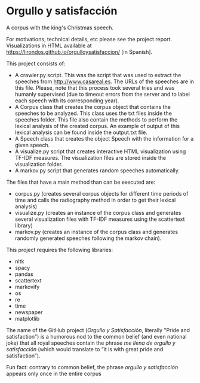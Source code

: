 # Orgullo y satisfacción
A corpus with the king's Christmas speech. 

For motivations, technical details, etc please see the project report. 
Visualizations in HTML available at https://lirondos.github.io/orgulloysatisfaccion/ [in Spanish].

This project consists of: 
* A crawler.py script. This was the script that was used to extract the speeches from http://www.casareal.es. The URLs of the speeches are in this file. Please, note that this process took several tries and was humanly supervised (due to timeout errors from the server and to label each speech with its corresponding year).
* A Corpus class that creates the corpus object that contains the speeches to be analyzed. This class uses the txt files inside the speeches folder. This file also contain the methods to perform the lexical analysis of the created corpus. An example of output of this lexical analysis can be found inside the output.txt file.
* A Speech class that creates the object Speech with the information for a given speech.
* A visualize.py script that creates interactive HTML visualization using TF-IDF measures. The visualization files are stored inside the visualization folder.
* A markov.py script that generates random speeches automatically.

The files that have a main method than can be executed are: 
* corpus.py (creates several corpus objects for different time periods of time and calls the radiography method in order to get their lexical analysis)
* visualize.py (creates an instance of the corpus class and generates several visualization files with TF-IDF measures using the scattertext library)
* markov.py (creates an instance of the corpus class and generates randomly generated speeches following the markov chain).

This project requires the following libraries: 
* nltk
* spacy
* pandas
* scattertext
* markovify
* os
* re
* time
* newspaper
* matplotlib

The name of the GitHub project (_Orgullo y Satisfacción_, literally "Pride and satisfaction") is a humorous nod to the common belief (and even national joke) that all royal speeches contain the phrase _me llena de orgullo y satisfacción_ (which would translate to ”it is with great pride and satisfaction”). 

Fun fact: contrary to common belief, the phrase _orgullo y satisfacción_ appears only once in the entire corpus
